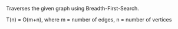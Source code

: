 Traverses the given graph using Breadth-First-Search.

T(n) = O(m+n), where m = number of edges, n = number of vertices
